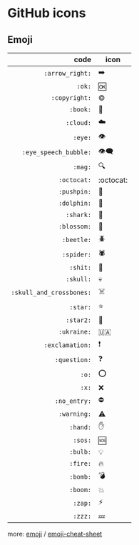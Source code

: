 GitHub icons
============

Emoji
-----

code  | icon
----: | ----
`:arrow_right:` | :arrow_right:
`:ok:` | :ok:
`:copyright:` | :copyright:
`:book:` | :book:
`:cloud:` | :cloud:
`:eye:` | :eye:
`:eye_speech_bubble:` | :eye_speech_bubble:
`:mag:` | :mag:
`:octocat:` | :octocat:
`:pushpin:` | :pushpin:
`:dolphin:` | :dolphin:
`:shark:` | :shark:
`:blossom:` | :blossom:
`:beetle:` | :beetle:
`:spider:` | :spider:
`:shit:` | :shit:
`:skull:` | :skull:
`:skull_and_crossbones:` | :skull_and_crossbones:
`:star:` | :star:
`:star2:` | :star2:
`:ukraine:` | :ukraine:
`:exclamation:` | :exclamation:
`:question:` | :question:
`:o:` | :o:
`:x:` | :x:
`:no_entry:` | :no_entry:
`:warning:` | :warning:
`:hand:` | :hand:
`:sos:` | :sos:
`:bulb:` | :bulb:
`:fire:` | :fire:
`:bomb:` | :bomb:
`:boom:` | :boom:
`:zap:` | :zap:
`:zzz:` | :zzz:

more: [emoji](https://help.github.com/en/github/writing-on-github/basic-writing-and-formatting-syntax#using-emoji) / [emoji-cheat-sheet](https://github.com/ikatyang/emoji-cheat-sheet)
